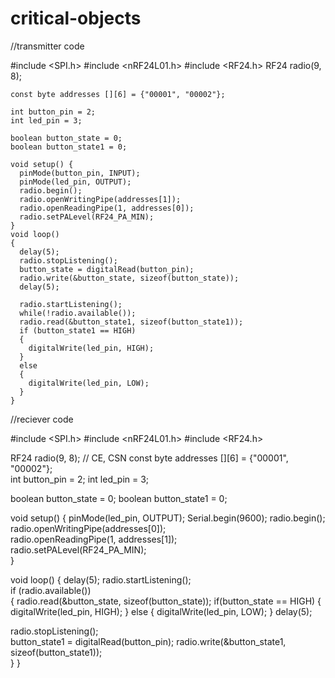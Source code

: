 # critical-objects

//transmitter code

 #include <SPI.h>
    #include <nRF24L01.h>
    #include <RF24.h>
    RF24 radio(9, 8);
    
    const byte addresses [][6] = {"00001", "00002"};  
    
    int button_pin = 2;
    int led_pin = 3;
    
    boolean button_state = 0;
    boolean button_state1 = 0;
    
    void setup() {
      pinMode(button_pin, INPUT);
      pinMode(led_pin, OUTPUT);
      radio.begin();                           
      radio.openWritingPipe(addresses[1]);    
      radio.openReadingPipe(1, addresses[0]); 
      radio.setPALevel(RF24_PA_MIN); 
    }
    void loop() 
    {  
      delay(5);
      radio.stopListening();                             
      button_state = digitalRead(button_pin);
      radio.write(&button_state, sizeof(button_state)); 
      delay(5);
      
      radio.startListening();                           
      while(!radio.available());                         
      radio.read(&button_state1, sizeof(button_state1)); 
      if (button_state1 == HIGH)
      {
        digitalWrite(led_pin, HIGH);
      }
      else
      {
        digitalWrite(led_pin, LOW);
      }
    }
    
  //reciever code
  
#include <SPI.h>
#include <nRF24L01.h>
#include <RF24.h>

RF24 radio(9, 8); // CE, CSN
const byte addresses [][6] = {"00001", "00002"};    
int button_pin = 2;
int led_pin = 3;

boolean button_state = 0;
boolean button_state1 = 0;


void setup() {
  pinMode(led_pin, OUTPUT);
  Serial.begin(9600);
  radio.begin();                            
  radio.openWritingPipe(addresses[0]);      
  radio.openReadingPipe(1, addresses[1]);  
  radio.setPALevel(RF24_PA_MIN);           
}

void loop() 
{
  delay(5);
  radio.startListening();                  
  if (radio.available())                     
  {
    radio.read(&button_state, sizeof(button_state));
    if(button_state == HIGH)
  {
     digitalWrite(led_pin, HIGH);
  }
  else
  {
     digitalWrite(led_pin, LOW);
  }
  delay(5);
  
  radio.stopListening();                          
  button_state1 = digitalRead(button_pin);
  radio.write(&button_state1, sizeof(button_state1));  
  }
}

